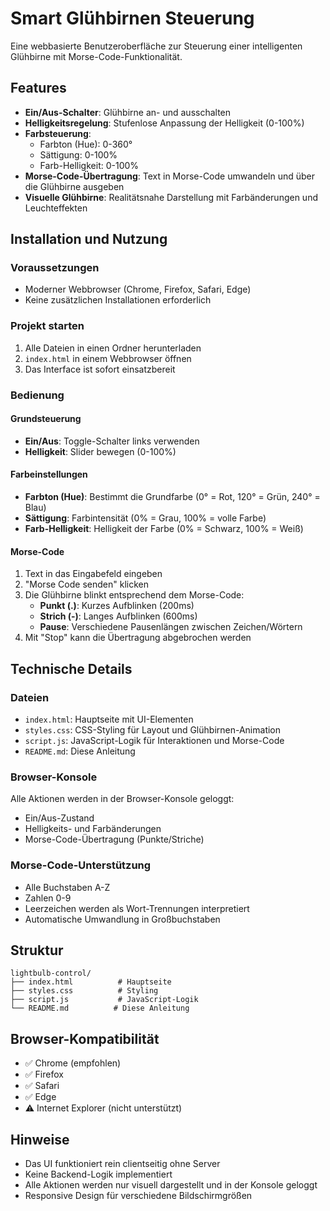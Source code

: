 # Smart Glühbirnen Steuerung

Eine webbasierte Benutzeroberfläche zur Steuerung einer intelligenten Glühbirne mit Morse-Code-Funktionalität.

## Features

- **Ein/Aus-Schalter**: Glühbirne an- und ausschalten
- **Helligkeitsregelung**: Stufenlose Anpassung der Helligkeit (0-100%)
- **Farbsteuerung**: 
  - Farbton (Hue): 0-360°
  - Sättigung: 0-100%
  - Farb-Helligkeit: 0-100%
- **Morse-Code-Übertragung**: Text in Morse-Code umwandeln und über die Glühbirne ausgeben
- **Visuelle Glühbirne**: Realitätsnahe Darstellung mit Farbänderungen und Leuchteffekten

## Installation und Nutzung

### Voraussetzungen
- Moderner Webbrowser (Chrome, Firefox, Safari, Edge)
- Keine zusätzlichen Installationen erforderlich

### Projekt starten
1. Alle Dateien in einen Ordner herunterladen
2. `index.html` in einem Webbrowser öffnen
3. Das Interface ist sofort einsatzbereit

### Bedienung

#### Grundsteuerung
- **Ein/Aus**: Toggle-Schalter links verwenden
- **Helligkeit**: Slider bewegen (0-100%)

#### Farbeinstellungen
- **Farbton (Hue)**: Bestimmt die Grundfarbe (0° = Rot, 120° = Grün, 240° = Blau)
- **Sättigung**: Farbintensität (0% = Grau, 100% = volle Farbe)
- **Farb-Helligkeit**: Helligkeit der Farbe (0% = Schwarz, 100% = Weiß)

#### Morse-Code
1. Text in das Eingabefeld eingeben
2. "Morse Code senden" klicken
3. Die Glühbirne blinkt entsprechend dem Morse-Code:
   - **Punkt (.)**: Kurzes Aufblinken (200ms)
   - **Strich (-)**: Langes Aufblinken (600ms)
   - **Pause**: Verschiedene Pausenlängen zwischen Zeichen/Wörtern
4. Mit "Stop" kann die Übertragung abgebrochen werden

## Technische Details

### Dateien
- `index.html`: Hauptseite mit UI-Elementen
- `styles.css`: CSS-Styling für Layout und Glühbirnen-Animation
- `script.js`: JavaScript-Logik für Interaktionen und Morse-Code
- `README.md`: Diese Anleitung

### Browser-Konsole
Alle Aktionen werden in der Browser-Konsole geloggt:
- Ein/Aus-Zustand
- Helligkeits- und Farbänderungen
- Morse-Code-Übertragung (Punkte/Striche)

### Morse-Code-Unterstützung
- Alle Buchstaben A-Z
- Zahlen 0-9
- Leerzeichen werden als Wort-Trennungen interpretiert
- Automatische Umwandlung in Großbuchstaben

## Struktur

```
lightbulb-control/
├── index.html          # Hauptseite
├── styles.css          # Styling
├── script.js           # JavaScript-Logik
└── README.md          # Diese Anleitung
```

## Browser-Kompatibilität

- ✅ Chrome (empfohlen)
- ✅ Firefox
- ✅ Safari
- ✅ Edge
- ⚠️ Internet Explorer (nicht unterstützt)

## Hinweise

- Das UI funktioniert rein clientseitig ohne Server
- Keine Backend-Logik implementiert
- Alle Aktionen werden nur visuell dargestellt und in der Konsole geloggt
- Responsive Design für verschiedene Bildschirmgrößen
